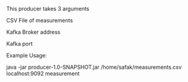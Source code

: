 This producer takes 3 arguments

CSV File of measurements

Kafka Broker address

Kafka port

Example Usage:

java -jar producer-1.0-SNAPSHOT.jar /home/safak/measurements.csv localhost:9092 measurement